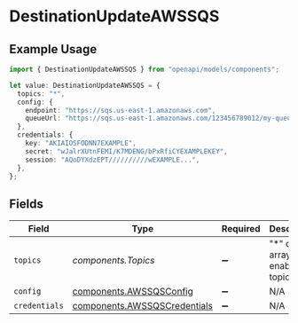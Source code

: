 # DestinationUpdateAWSSQS

## Example Usage

```typescript
import { DestinationUpdateAWSSQS } from "openapi/models/components";

let value: DestinationUpdateAWSSQS = {
  topics: "*",
  config: {
    endpoint: "https://sqs.us-east-1.amazonaws.com",
    queueUrl: "https://sqs.us-east-1.amazonaws.com/123456789012/my-queue",
  },
  credentials: {
    key: "AKIAIOSFODNN7EXAMPLE",
    secret: "wJalrXUtnFEMI/K7MDENG/bPxRfiCYEXAMPLEKEY",
    session: "AQoDYXdzEPT//////////wEXAMPLE...",
  },
};
```

## Fields

| Field                                                                        | Type                                                                         | Required                                                                     | Description                                                                  | Example                                                                      |
| ---------------------------------------------------------------------------- | ---------------------------------------------------------------------------- | ---------------------------------------------------------------------------- | ---------------------------------------------------------------------------- | ---------------------------------------------------------------------------- |
| `topics`                                                                     | *components.Topics*                                                          | :heavy_minus_sign:                                                           | "*" or an array of enabled topics.                                           | *                                                                            |
| `config`                                                                     | [components.AWSSQSConfig](../../models/components/awssqsconfig.md)           | :heavy_minus_sign:                                                           | N/A                                                                          |                                                                              |
| `credentials`                                                                | [components.AWSSQSCredentials](../../models/components/awssqscredentials.md) | :heavy_minus_sign:                                                           | N/A                                                                          |                                                                              |